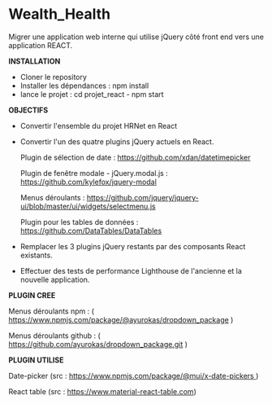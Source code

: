 # Wealth_Health
 
Migrer une application web interne qui utilise jQuery côté front end vers une application REACT.

__INSTALLATION__

- Cloner le repository
- Installer les dépendances : npm install
- lance le projet : cd projet_react -  npm start

__OBJECTIFS__

- Convertir l'ensemble du projet HRNet en React
- Convertir l'un des quatre plugins jQuery actuels en React.
  
  Plugin de sélection de date : https://github.com/xdan/datetimepicker
          
  Plugin de fenêtre modale - jQuery.modal.js : https://github.com/kylefox/jquery-modal
        
  Menus déroulants : https://github.com/jquery/jquery-ui/blob/master/ui/widgets/selectmenu.js
        
  Plugin pour les tables de données : https://github.com/DataTables/DataTables

   
- Remplacer les 3 plugins jQuery restants par des composants React existants.
- Effectuer des tests de performance Lighthouse de l'ancienne et la nouvelle application.


__PLUGIN CREE__

Menus déroulants npm : ( https://www.npmjs.com/package/@ayurokas/dropdown_package )

Menus déroulants github : ( https://github.com/ayurokas/dropdown_package.git )


__PLUGIN UTILISE__ 

Date-picker (src : [https://www.npmjs.com/package/@mui/x-date-pickers ](https://www.npmjs.com/package/@mui/x-date-pickers))

React table (src : https://www.material-react-table.com)
